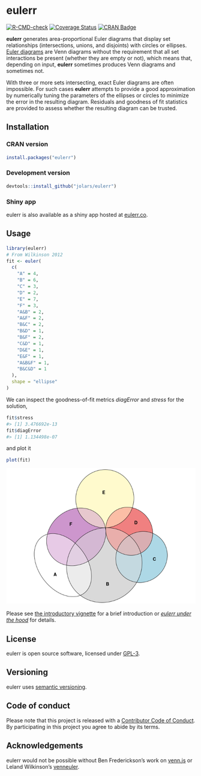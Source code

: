 
<!-- README.md is generated from README.Rmd. Please edit that file -->

# eulerr

<!-- badges: start -->

[![R-CMD-check](https://github.com/jolars/eulerr/actions/workflows/R-CMD-check.yaml/badge.svg)](https://github.com/jolars/eulerr/actions/workflows/R-CMD-check.yaml)
[![Coverage
Status](https://codecov.io/gh/jolars/eulerr/branch/master/graph/badge.svg)](https://app.codecov.io/gh/jolars/eulerr)
[![CRAN
Badge](http://www.r-pkg.org/badges/version/eulerr)](https://cran.r-project.org/package=eulerr)
<!-- badges: end -->

**eulerr** generates area-proportional Euler diagrams that display set
relationships (intersections, unions, and disjoints) with circles or
ellipses. [Euler diagrams](https://en.wikipedia.org/wiki/Euler_diagram)
are Venn diagrams without the requirement that all set interactions be
present (whether they are empty or not), which means that, depending on
input, **eulerr** sometimes produces Venn diagrams and sometimes not.

With three or more sets intersecting, exact Euler diagrams are often
impossible. For such cases **eulerr** attempts to provide a good
approximation by numerically tuning the parameters of the ellipses or
circles to minimize the error in the resulting diagram. Residuals and
goodness of fit statistics are provided to assess whether the resulting
diagram can be trusted.

## Installation

### CRAN version

``` r
install.packages("eulerr")
```

### Development version

``` r
devtools::install_github("jolars/eulerr")
```

### Shiny app

eulerr is also available as a shiny app hosted at
[eulerr.co](https://eulerr.co).

## Usage

``` r
library(eulerr)
# From Wilkinson 2012
fit <- euler(
  c(
    "A" = 4,
    "B" = 6,
    "C" = 3,
    "D" = 2,
    "E" = 7,
    "F" = 3,
    "A&B" = 2,
    "A&F" = 2,
    "B&C" = 2,
    "B&D" = 1,
    "B&F" = 2,
    "C&D" = 1,
    "D&E" = 1,
    "E&F" = 1,
    "A&B&F" = 1,
    "B&C&D" = 1
  ),
  shape = "ellipse"
)
```

We can inspect the goodness-of-fit metrics *diagError* and *stress* for
the solution,

``` r
fit$stress
#> [1] 3.476692e-13
fit$diagError
#> [1] 1.134498e-07
```

and plot it

``` r
plot(fit)
```

![](man/figures/README-plot_method-1.png)<!-- -->

Please see [the introductory
vignette](https://CRAN.R-project.org/package=eulerr/vignettes/introduction.html)
for a brief introduction or [*eulerr under the
hood*](https://CRAN.R-project.org/package=eulerr/vignettes/under-the-hood.html)
for details.

## License

eulerr is open source software, licensed under
[GPL-3](https://github.com/jolars/eulerr/blob/master/LICENSE).

## Versioning

eulerr uses [semantic versioning](https://semver.org).

## Code of conduct

Please note that this project is released with a [Contributor Code of
Conduct](https://github.com/jolars/eulerr/blob/master/CONDUCT.md). By
participating in this project you agree to abide by its terms.

## Acknowledgements

eulerr would not be possible without Ben Frederickson’s work on
[venn.js](http://www.benfrederickson.com) or Leland Wilkinson’s
[venneuler](https://cran.r-project.org/package=venneuler).
